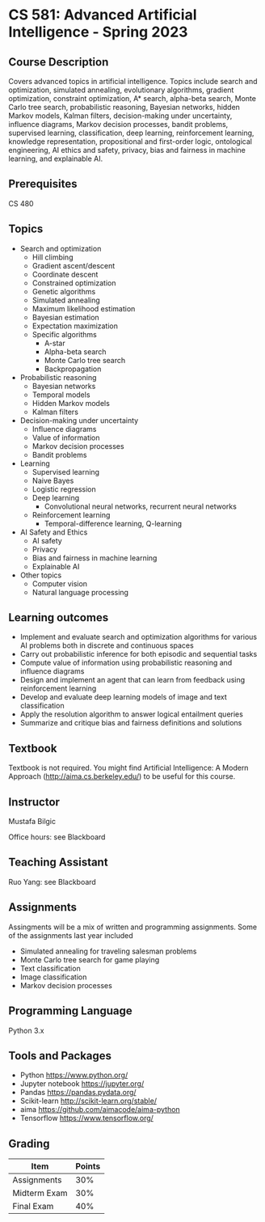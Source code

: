 # CS 581: Advanced Artificial Intelligence - Spring 2023

## Course Description

Covers advanced topics in artificial intelligence. Topics include search and optimization, simulated annealing, evolutionary algorithms, gradient optimization, constraint optimization, A* search, alpha-beta search, Monte Carlo tree search, probabilistic reasoning, Bayesian networks, hidden Markov models, Kalman filters, decision-making under uncertainty, influence diagrams, Markov decision processes, bandit problems, supervised learning, classification, deep learning, reinforcement learning, knowledge representation, propositional and first-order logic, ontological engineering, AI ethics and safety, privacy, bias and fairness in machine learning, and explainable AI.

## Prerequisites

CS 480

## Topics

* Search and optimization
  * Hill climbing
  * Gradient ascent/descent
  * Coordinate descent
  * Constrained optimization
  * Genetic algorithms
  * Simulated annealing
  * Maximum likelihood estimation
  * Bayesian estimation
  * Expectation maximization
  * Specific algorithms
    * A-star
    * Alpha-beta search
    * Monte Carlo tree search
    * Backpropagation
* Probabilistic reasoning
  * Bayesian networks
  * Temporal models
  * Hidden Markov models
  * Kalman filters
* Decision-making under uncertainty
  * Influence diagrams
  * Value of information
  * Markov decision processes
  * Bandit problems
* Learning
  * Supervised learning
  * Naive Bayes
  * Logistic regression
  * Deep learning
    * Convolutional neural networks, recurrent neural networks
  * Reinforcement learning
    * Temporal-difference learning, Q-learning
* AI Safety and Ethics
  * AI safety
  * Privacy
  * Bias and fairness in machine learning
  * Explainable AI
* Other topics
  * Computer vision
  * Natural language processing

## Learning outcomes

* Implement and evaluate search and optimization algorithms for various AI problems both in discrete and continuous spaces
* Carry out probabilistic inference for both episodic and sequential tasks
* Compute value of information using probabilistic reasoning and influence diagrams
* Design and implement an agent that can learn from feedback using reinforcement learning
* Develop and evaluate deep learning models of image and text classification
* Apply the resolution algorithm to answer logical entailment queries
* Summarize and critique bias and fairness definitions and solutions

## Textbook

Textbook is not required. You might find Artificial Intelligence: A Modern Approach (http://aima.cs.berkeley.edu/) to be useful for this course.


## Instructor

Mustafa Bilgic

Office hours: see Blackboard

## Teaching Assistant

Ruo Yang: see Blackboard

## Assignments
Assingments will be a mix of written and programming assignments. Some of the assignments last year included
* Simulated annealing for traveling salesman problems
* Monte Carlo tree search for game playing
* Text classification
* Image classification
* Markov decision processes

## Programming Language

Python 3.x

## Tools and Packages

* Python https://www.python.org/
* Jupyter notebook https://jupyter.org/
* Pandas https://pandas.pydata.org/
* Scikit-learn http://scikit-learn.org/stable/
* aima https://github.com/aimacode/aima-python
* Tensorflow https://www.tensorflow.org/

## Grading

Item | Points
--- | ---
Assignments | 30%
Midterm Exam | 30%
Final Exam | 40%
